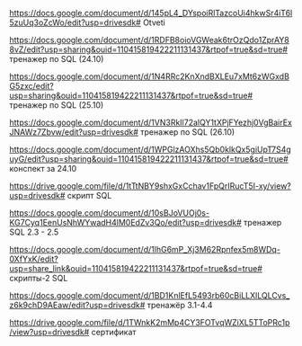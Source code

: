 https://docs.google.com/document/d/145pL4_DYspoiRlTazcoUi4hkwSr4iT6l5zuUq3oZcWo/edit?usp=drivesdk# Otveti

https://docs.google.com/document/d/1RDFB8oioVGWeak6trOzQdo1ZprAY88vZ/edit?usp=sharing&ouid=110415819422211131437&rtpof=true&sd=true# тренажер по SQL (24.10) 

https://docs.google.com/document/d/1N4RRc2KnXndBXLEu7xMt6zWGxdBG5zxc/edit?usp=sharing&ouid=110415819422211131437&rtpof=true&sd=true# тренажер по SQL (25.10)

https://docs.google.com/document/d/1VN3RkIl72alQY1tXPjFYezhj0VgBairExJNAWz7Zbvw/edit?usp=drivesdk# тренажер по SQL (26.10) 

https://docs.google.com/document/d/1WPGlzAOXhs5Qb0klkQx5giUpT7S4guyG/edit?usp=sharing&ouid=110415819422211131437&rtpof=true&sd=true# конспект за 24.10

https://drive.google.com/file/d/1tTtNBY9shxGxCchav1FpQrIRucT5I-xy/view?usp=drivesdk# скрипт SQL

https://docs.google.com/document/d/10sBJoVUOj0s-KG7Cyq1EenUsNhWYwadH4lM0EdZv3Qo/edit?usp=drivesdk# тренажер SQL 2.3 - 2.5

https://docs.google.com/document/d/1lhG6mP_Xj3M62Rpnfex5m8WDq-0XfYxK/edit?usp=share_link&ouid=110415819422211131437&rtpof=true&sd=true# скрипты-2 SQL

https://docs.google.com/document/d/1BD1KnlEfL5493rb60cBiLLXlLQLCvs_z6k9chD9AEaw/edit?usp=drivesdk# тренажёр 3.1-4.4

https://drive.google.com/file/d/1TWnkK2mMp4CY3FOTvqWZiXL5TToPRc1p/view?usp=drivesdk# сертификат
